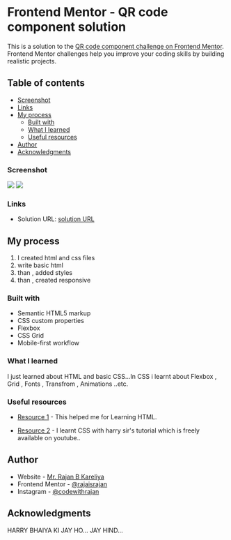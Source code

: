 # Frontend Mentor - QR code component solution

This is a solution to the [QR code component challenge on Frontend Mentor](https://www.frontendmentor.io/challenges/qr-code-component-iux_sIO_H). Frontend Mentor challenges help you improve your coding skills by building realistic projects. 

## Table of contents
  - [Screenshot](#screenshot)
  - [Links](#links)
- [My process](#my-process)
  - [Built with](#built-with)
  - [What I learned](#what-i-learned) 
  - [Useful resources](#useful-resources)
- [Author](#author)
- [Acknowledgments](#acknowledgments)


 
### Screenshot

![](./screen/mobile-design%20copy.jpg)
![](./screen/mobile-design.jpg)
 

### Links

- Solution URL: [ solution URL]( ) 

## My process
1. I created html and css files 
2. write basic html
3. than , added styles
4. than , created responsive 

### Built with

- Semantic HTML5 markup
- CSS custom properties
- Flexbox
- CSS Grid
- Mobile-first workflow 
 

### What I learned

I just learned about HTML and basic CSS...In CSS i learnt about Flexbox , Grid , Fonts , Transfrom , Animations ..etc. 
 
### Useful resources

- [Resource 1](https://youtu.be/BsDoLVMnmZs) - This helped me for Learning HTML.
 
- [Resource 2](https://youtu.be/Edsxf_NBFrw) - I learnt CSS with harry sir's tutorial which is freely available on youtube.. 
## Author

- Website - [Mr. Rajan B Kareliya](https://github.com/rajaisrajan)
- Frontend Mentor - [@rajaisrajan](https://www.frontendmentor.io/profile/rajaisrajan)
- Instagram - [@codewithrajan](https://www.instagram.com/codewithrajan)

 
## Acknowledgments

HARRY BHAIYA KI JAY HO...
JAY HIND...
